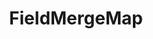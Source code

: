 ---
optionsClassName: FieldMergeMapOptions
optionsClassFullName: MigrationTools.Tools.FieldMergeMapOptions
configurationSamples:
- name: defaults
  description: 
  code: There are no defaults! Check the sample for options!
  sampleFor: MigrationTools.Tools.FieldMergeMapOptions
- name: sample
  description: 
  code: >-
    {
      "MigrationTools": {
        "CommonTools": {
          "FieldMappingTool": {
            "FieldMaps": [
              {
                "FieldMapType": "FieldMergeMap",
                "ApplyTo": [
                  "SomeWorkItemType"
                ],
                "formatExpression": "{0} \n {1}",
                "sourceFields": [
                  "Custom.FieldA",
                  "Custom.FieldB"
                ],
                "targetField": "Custom.FieldC"
              }
            ]
          }
        }
      }
    }
  sampleFor: MigrationTools.Tools.FieldMergeMapOptions
- name: classic
  description: 
  code: >-
    {
      "$type": "FieldMergeMapOptions",
      "sourceFields": [
        "Custom.FieldA",
        "Custom.FieldB"
      ],
      "targetField": "Custom.FieldC",
      "formatExpression": "{0} \n {1}",
      "ApplyTo": [
        "SomeWorkItemType"
      ]
    }
  sampleFor: MigrationTools.Tools.FieldMergeMapOptions
description: missng XML code comments
className: FieldMergeMap
typeName: FieldMaps
architecture: 
options:
- parameterName: ApplyTo
  type: List
  description: missng XML code comments
  defaultValue: missng XML code comments
- parameterName: formatExpression
  type: String
  description: missng XML code comments
  defaultValue: missng XML code comments
- parameterName: sourceFields
  type: List
  description: missng XML code comments
  defaultValue: missng XML code comments
- parameterName: targetField
  type: String
  description: missng XML code comments
  defaultValue: missng XML code comments
status: missng XML code comments
processingTarget: missng XML code comments
classFile: /src/MigrationTools.Clients.AzureDevops.ObjectModel/Tools/FieldMappingTool/FieldMaps/FieldMergeMap.cs
optionsClassFile: /src/MigrationTools/Tools/FieldMappingTool/FieldMaps/FieldMergeMapOptions.cs

redirectFrom:
- /Reference/FieldMaps/FieldMergeMapOptions/
layout: reference
toc: true
permalink: /Reference/FieldMaps/FieldMergeMap/
title: FieldMergeMap
categories:
- FieldMaps
- 
topics:
- topic: notes
  path: /docs/Reference/FieldMaps/FieldMergeMap-notes.md
  exists: false
  markdown: ''
- topic: introduction
  path: /docs/Reference/FieldMaps/FieldMergeMap-introduction.md
  exists: false
  markdown: ''

---